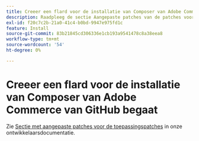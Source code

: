 ```yaml
---
title: Creeer een flard voor de installatie van Composer van Adobe Commerce van GitHub begaat
description: Raadpleeg de sectie Aangepaste patches van de patches voor toepassing (https://devdocs.magento.com/guides/v2.3/comp-mgr/patching.html#custom-patches) in de documentatie voor ontwikkelaars.
exl-id: f20c7c2b-21a0-41c4-b0bd-9947e975fd1c
feature: Install
source-git-commit: 83b21845cd306336e1cb193a9541478c8a38eea8
workflow-type: tm+mt
source-wordcount: '54'
ht-degree: 0%

---
```


# Creeer een flard voor de installatie van Composer van Adobe Commerce van GitHub begaat

Zie [Sectie met aangepaste patches voor de toepassingspatches](https://devdocs.magento.com/guides/v2.3/comp-mgr/patching.html#custom-patches) in onze ontwikkelaarsdocumentatie.
